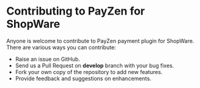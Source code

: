 # Contributing to PayZen for ShopWare

Anyone is welcome to contribute to PayZen payment plugin for ShopWare. There are various ways you can contribute:

- Raise an issue on GitHub.
- Send us a Pull Request on **develop** branch with your bug fixes.
- Fork your own copy of the repository to add new features.
- Provide feedback and suggestions on enhancements.